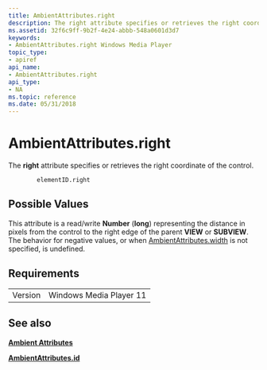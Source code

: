 ```yaml
---
title: AmbientAttributes.right
description: The right attribute specifies or retrieves the right coordinate of the control.
ms.assetid: 32f6c9ff-9b2f-4e24-abbb-548a0601d3d7
keywords:
- AmbientAttributes.right Windows Media Player
topic_type:
- apiref
api_name:
- AmbientAttributes.right
api_type:
- NA
ms.topic: reference
ms.date: 05/31/2018
---
```


# AmbientAttributes.right

The **right** attribute specifies or retrieves the right coordinate of the control.

``` syntax
        elementID.right
```

## Possible Values

This attribute is a read/write **Number** (**long**) representing the distance in pixels from the control to the right edge of the parent **VIEW** or **SUBVIEW**. The behavior for negative values, or when [AmbientAttributes.width](ambientattributes-width.md) is not specified, is undefined.

## Requirements



|                    |                                    |
|--------------------|------------------------------------|
| Version<br/> | Windows Media Player 11<br/> |



## See also

<dl> <dt>

[**Ambient Attributes**](ambient-attributes.md)
</dt> <dt>

[**AmbientAttributes.id**](ambientattributes-id.md)
</dt> </dl>

 

 





